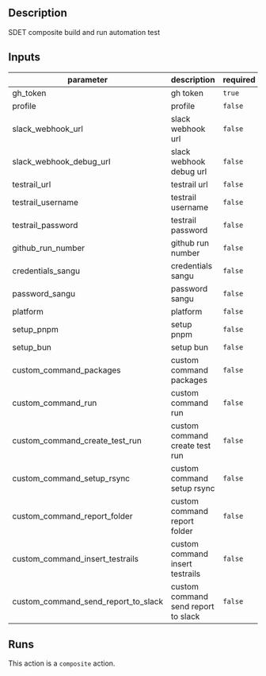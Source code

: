 <!-- action-docs-description -->
## Description

SDET composite build and run automation test
<!-- action-docs-description -->

<!-- action-docs-inputs -->
## Inputs

| parameter | description | required | default |
| --- | --- | --- | --- |
| gh_token | gh token | `true` |  |
| profile | profile | `false` |  |
| slack_webhook_url | slack webhook url | `false` |  |
| slack_webhook_debug_url | slack webhook debug url | `false` |  |
| testrail_url | testrail url | `false` |  |
| testrail_username | testrail username | `false` |  |
| testrail_password | testrail password | `false` |  |
| github_run_number | github run number | `false` |  |
| credentials_sangu | credentials sangu | `false` |  |
| password_sangu | password sangu | `false` |  |
| platform | platform | `false` |  |
| setup_pnpm | setup pnpm | `false` |  |
| setup_bun | setup bun | `false` |  |
| custom_command_packages | custom command packages | `false` |  |
| custom_command_run | custom command run | `false` |  |
| custom_command_create_test_run | custom command create test run | `false` |  |
| custom_command_setup_rsync | custom command setup rsync | `false` |  |
| custom_command_report_folder | custom command report folder | `false` |  |
| custom_command_insert_testrails | custom command insert testrails | `false` |  |
| custom_command_send_report_to_slack | custom command send report to slack | `false` |  |
<!-- action-docs-inputs -->

<!-- action-docs-runs -->
## Runs

This action is a `composite` action.
<!-- action-docs-runs -->
